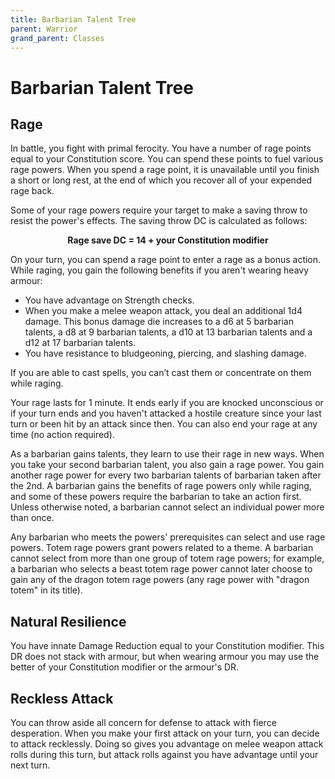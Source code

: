 ```yaml
---
title: Barbarian Talent Tree
parent: Warrior
grand_parent: Classes
---
```


# Barbarian Talent Tree

## Rage
In battle, you fight with primal ferocity. You have a number of rage points equal to your Constitution score. You can spend these points to fuel various rage powers. When you spend a rage point, it is unavailable until you finish a short or long rest, at the end of which you recover all of your expended rage back.

Some of your rage powers require your target to make a saving throw to resist the power's effects. The saving throw DC is calculated as follows:

<center><strong>Rage save DC = 14 + your Constitution modifier</strong></center>

On your turn, you can spend a rage point to enter a rage as a bonus action. While raging, you gain the following benefits if you aren't wearing heavy armour:
* You have advantage on Strength checks.
* When you make a melee weapon attack, you deal an additional 1d4 damage. This bonus damage die increases to a d6 at 5 barbarian talents, a d8 at 9 barbarian talents, a d10 at 13 barbarian talents and a d12 at 17 barbarian talents.
* You have resistance to bludgeoning, piercing, and slashing damage.

If you are able to cast spells, you can’t cast them or concentrate on them while raging.

Your rage lasts for 1 minute. It ends early if you are knocked unconscious or if your turn ends and you haven't attacked a hostile creature since your last turn or been hit by an attack since then. You can also end your rage at any time (no action required).

As a barbarian gains talents, they learn to use their rage in new ways. When you take your second barbarian talent, you also gain a rage power. You gain another rage power for every two barbarian talents of barbarian taken after the 2nd. A barbarian gains the benefits of rage powers only while raging, and some of these powers require the barbarian to take an action first. Unless otherwise noted, a barbarian cannot select an individual power more than once.

Any barbarian who meets the powers' prerequisites can select and use rage powers. Totem rage powers grant powers related to a theme. A barbarian cannot select from more than one group of totem rage powers; for example, a barbarian who selects a beast totem rage power cannot later choose to gain any of the dragon totem rage powers (any rage power with "dragon totem" in its title).

## Natural Resilience
You have innate Damage Reduction equal to your Constitution modifier. This DR does not stack with armour, but when wearing armour you may use the better of your Constitution modifier or the armour's DR.

## Reckless Attack
You can throw aside all concern for defense to attack with fierce desperation. When you make your first attack on your turn, you can decide to attack recklessly. Doing so gives you advantage on melee weapon attack rolls during this turn, but attack rolls against you have advantage until your next turn.
